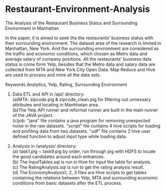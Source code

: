 # Restaurant-Environment-Analysis

The Analysis of the Restaurant Business Status and Surrounding Environment in Manhattan

In the paper, it is aimed to seek the the restaurants’ business status with their surrounding environment. The dataset area of the research is limited in Manhattan, New York. And the surrounding environment are considered as the traffic and economic conditions, which chosen as Metro data and average salary of company positions. All the restaurants’ business data status is come form Yelp, besides that the Metro data and salary data are collected from MTA and New York City Open Data. Map Reduce and Hive are used to process and mine all the data sets. 

Keywords
Analytics, Yelp, Rating, Surrounding Environment

1. Data ETL and API in /api/ directory: <br />
  (a)MTA: zipcode.pig & zipcode_clean.pig for filtering out unnessary attributes and locating in Manhhatan area. <br />
  (b)The Yelp API runner and reformat runner are built in the main runner of the JAVA project. <br />
  (c)job: "java" file contains a java program for removing unexpected noise in the raw datasets. "script" file contains 4 hive scripts for loading and profiling data from two datasets. "udf" file contains 2 hive user defined function to adjust input type while loading data. <br />

2. Analysis in /analysis/ directory: <br />
  (a) task1.pig ~ task9.pig by order, run through pig with HDFS to locate the good candidates around each entrances. <br />
  (b) The InputTables.sql is run in Hive for input the table for analysis. <br />
  (c) The RatingAnalysis.sql is run to get the rating analysis result. <br />
  (d) The EconomyAnalysis1, 2, 3 files are Hive scripts to get tables containing the relations between Yelp, MTA and surrounding economic conditions from basic datasets after the ETL process. <br /> 
